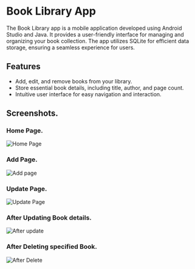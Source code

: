 # Book Library App

The Book Library app is a mobile application developed using Android Studio and Java. It provides a user-friendly interface for managing and organizing your book collection. The app utilizes SQLite for efficient data storage, ensuring a seamless experience for users.

## Features

- Add, edit, and remove books from your library.
- Store essential book details, including title, author, and page count.
- Intuitive user interface for easy navigation and interaction.

## Screenshots.

### Home Page.
![Home Page](Home_page.png)

### Add Page.
![Add page](Add_page.png)

### Update Page.
![Update Page](Update_Page.png)

### After Updating Book details.
![After update](After_Update.png)

### After Deleting specified Book.
![After Delete](After_delete.png)

